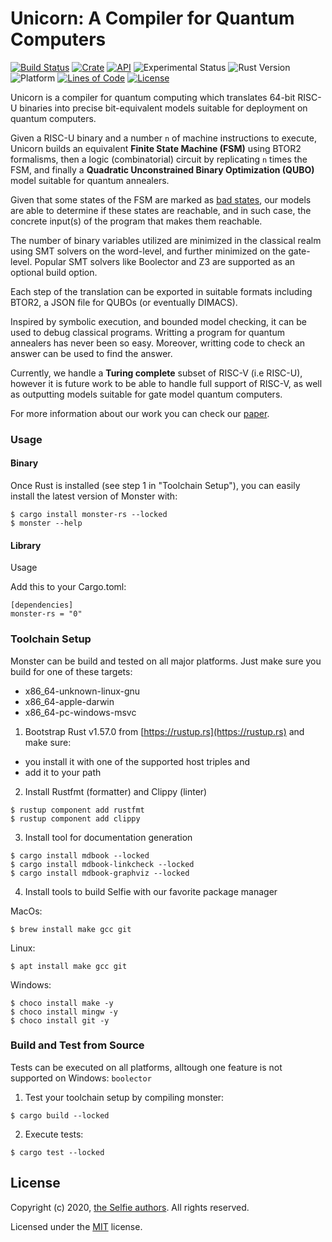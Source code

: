 # Unicorn: A Compiler for Quantum Computers

[![Build Status](https://img.shields.io/github/workflow/status/cksystemsgroup/monster/Test)](https://github.com/cksystemsgroup/monster/actions)
[![Crate](https://img.shields.io/crates/v/monster-rs.svg)](https://crates.io/crates/monster-rs)
[![API](https://docs.rs/monster-rs/badge.svg)](https://docs.rs/monster-rs)
![Experimental Status](https://img.shields.io/badge/status-experimental-yellow.svg)
![Rust Version](https://img.shields.io/badge/Rust-v1.57.0-yellow)
![Platform](https://img.shields.io/badge/platform-linux%20%7C%20macos%20%7C%20windows-brightgreen)
[![Lines of Code](https://img.shields.io/tokei/lines/github/cksystemsgroup/monster)](https://github.com/cksystemsgroup/monster)
[![License](https://img.shields.io/crates/l/monster-rs)](https://github.com/cksystemsgroup/monster/blob/master/LICENSE)

Unicorn is a compiler for quantum computing which translates 64-bit RISC-U binaries into precise bit-equivalent models suitable for deployment on quantum computers.

Given a RISC-U binary and a number `n` of machine instructions to execute, Unicorn builds an equivalent <b>Finite State Machine (FSM)</b> using BTOR2 formalisms, then a logic (combinatorial) circuit by replicating `n` times the FSM, and finally a <b>Quadratic Unconstrained Binary Optimization (QUBO)</b> model suitable for quantum annealers.

Given that some states of the FSM are marked as <u>bad states</u>, our models are able to determine if these states are reachable, and in such case, the concrete input(s) of the program that makes them reachable.

The number of binary variables utilized are minimized in the classical realm using SMT solvers on the word-level, and further minimized on the gate-level. Popular SMT solvers like Boolector and Z3 are supported as an optional build option.

Each step of the translation can be exported in suitable formats including BTOR2, a JSON file for QUBOs (or eventually DIMACS).

Inspired by symbolic execution, and bounded model checking, it can be used to debug classical programs. Writting a program for quantum annealers has never been so easy. Moreover, writting code to check an answer can be used to find the answer. 

Currently, we handle a <b>Turing complete</b> subset of RISC-V (i.e RISC-U), however it is future work to be able to handle full support of RISC-V, as well as outputting models suitable for gate model quantum computers.

For more information about our work you can check our [paper](https://arxiv.org/abs/2111.12063).

### Usage

#### Binary

Once Rust is installed (see step 1 in "Toolchain Setup"), you can easily install the latest version of Monster with:
```
$ cargo install monster-rs --locked
$ monster --help
```

#### Library
Usage

Add this to your Cargo.toml:
```
[dependencies]
monster-rs = "0"
```

### Toolchain Setup
Monster can be build and tested on all major platforms.
Just make sure you build for one of these targets:
 - x86_64-unknown-linux-gnu
 - x86_64-apple-darwin
 - x86_64-pc-windows-msvc

1. Bootstrap Rust v1.57.0 from [https://rustup.rs](https://rustup.rs) and make sure:
 - you install it with one of the supported host triples and 
 - add it to your path
2. Install Rustfmt (formatter) and Clippy (linter)
```
$ rustup component add rustfmt
$ rustup component add clippy
```
3. Install tool for documentation generation
```
$ cargo install mdbook --locked
$ cargo install mdbook-linkcheck --locked
$ cargo install mdbook-graphviz --locked
```
4. Install tools to build Selfie with our favorite package manager

MacOs:
```
$ brew install make gcc git
```
Linux:
```
$ apt install make gcc git
```
Windows:
```
$ choco install make -y
$ choco install mingw -y
$ choco install git -y
```
### Build and Test from Source
Tests can be executed on all platforms, alltough one
feature is not supported on Windows: `boolector`

1. Test your toolchain setup by compiling monster:
```
$ cargo build --locked
```
2. Execute tests:
```
$ cargo test --locked
```

## License

Copyright (c) 2020, [the Selfie authors](https://github.com/cksystemsteaching/selfie). All rights reserved.

Licensed under the [MIT](LICENSE) license.
